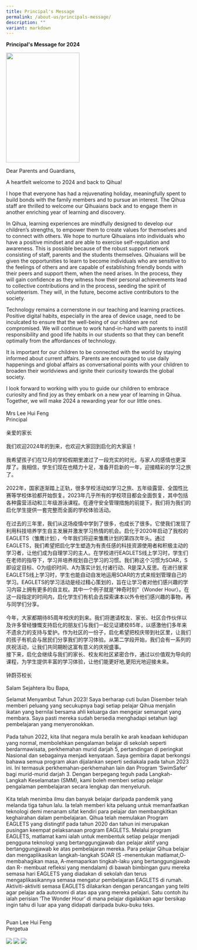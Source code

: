 ```yaml
---
title: Principal's Message
permalink: /about-us/principals-message/
description: ""
variant: markdown
---
```

**Principal's Message for 2024**


<img src="/images/About Us/Mrs-Lee-365x600.jpeg" style="width:200px;height:300px;">


Dear Parents and Guardians,  

A heartfelt welcome to 2024 and back to Qihua!  
  
I hope that everyone has had a rejuvenating holiday, meaningfully spent to build bonds with the family members and to pursue an interest. The Qihua staff are thrilled to welcome our Qihuaians back and to engage them in another enriching year of learning and discovery.

In Qihua, learning experiences are mindfully designed to develop our children’s strengths, to empower them to create values for themselves and to connect with others. We hope to nurture Qihuaians into individuals who have a positive mindset and are able to exercise self-regulation and awareness. This is possible because of the robust support network consisting of staff, parents and the students themselves. Qihuaians will be given the opportunities to learn to become individuals who are sensitive to the feelings of others and are capable of establishing friendly bonds with their peers and support them, when the need arises. In the process, they will gain confidence as they witness how their personal achievements lead to collective contributions and in the process, seeding the spirit of volunteerism. They will, in the future, become active contributors to the society.

Technology remains a cornerstone in our teaching and learning practices. Positive digital habits, especially in the area of device usage, need to be inculcated to ensure that the well-being of our children are not compromised. We will continue to work hand-in-hand with parents to instill responsibility and good life habits in our students so that they can benefit optimally from the affordances of technology.

It is important for our children to be connected with the world by staying informed about current affairs. Parents are encouraged to use daily happenings and global affairs as conversational points with your children to broaden their worldviews and ignite their curiosity towards the global society.

I look forward to working with you to guide our children to embrace curiosity and find joy as they embark on a new year of learning in Qihua. Together, we will make 2024 a rewarding year for our little ones.
<br>
<br>
Mrs Lee Hui Feng
<br>
Principal
<br>
<br>
亲爱的家长
<br>
<br>
我们欢迎2024年的到来，也欢迎大家回到启化的大家庭！
<br>
<br>
我希望孩子们在12月的学校假期里渡过了一段充实的时光，与家人的感情也更深厚了。我相信，学生们现在也精力十足，准备开启新的一年，迎接精彩的学习之旅了。
<br>
<br>
2022年，国家逐渐踏上正轨，很多学校活动如学习之旅、五年级露营、全国性比赛等学校体验都开始恢复。2023年几乎所有的学校项目都会全面恢复，其中包括各种露营活动和三年级游泳课程。在遵守安全管理措施的前提下，我们将为我们的启化学生提供一套完整而全面的学校体验活动。
<br>
<br>
在过去的三年里，我们从这场疫情中学到了很多，也成长了很多。它使我们发现了利用科技培养学生自主发展并激发学习热情的机会。启化于2020年启动了我校的EAGLETS（雏鹰计划），今年我们将迎来雏鹰计划的第四次年头。通过EAGLETS，我们希望把启化学生塑造为有责任感的科技资源使用者和积极主动的学习者，让他们成为自理学习的主人。在学校进行EAGLETS线上学习时，学生们在老师的指导下，学习并培养规划自己学习的习惯。我们称这个习惯为SOAR，S即设定目标、O为组织时间、A为落实计划,付诸行动、R是深入反思。在进行居家EAGLETS线上学习时，学生也能自动自发地运用SOAR的方式来规划管理自己的学习。EAGLETS的学习活动是经过精心策划的，旨在让学习者对他们感兴趣的学习内容上拥有更多的自主权。其中一个例子就是“神奇时刻”（Wonder Hour）。在这一段指定的时间内，启化学生们有机会去探索课本以外令他们感兴趣的事物，再与同学们分享。
<br>
<br>
今年，大家都期待85周年校庆的到来。我们将邀请校友、家长、社区合作伙伴以及许多曾经慷慨支持启化的朋友们与我们一起见证建校85年，以感激他们多年来不遗余力的支持与爱护。作为社区的一份子，启化希望把校庆带到社区里，让我们的孩子有机会与居民们分享我们的学习体验。从第二学段开始，我们会有一系列的庆祝活动，让我们共同期盼这富有意义的庆祝盛事。
<br>
接下来，启化会继续与我们的家长、校友和社区紧密合作，通过以价值观为导向的课程，为学生提供丰富的学习体验，让他们能更好地,更阳光地迎接未来。
<br>
<br>
钟蔚芬校长
<br>
<br>
Salam Sejahtera Ibu Bapa,

Selamat Menyambut Tahun 2023!
Saya berharap cuti bulan Disember telah memberi  peluang yang secukupnya  bagi setiap pelajar Qihua  menjalin  ikatan yang bernilai bersama ahli keluarga dan mengejar semangat yang membara.  Saya pasti mereka sudah bersedia menghadapi setahun lagi pembelajaran yang menyeronokkan.
<br>
<br>
Pada tahun 2022, kita lihat negara mula beralih ke arah keadaan kehidupan yang normal, membolehkan pengalaman belajar di sekolah seperti berdarmawisata, perkhemahan murid darjah 5, pertandingan di peringkat Nasional dan sebagainya menjadi kenyataan.  Saya gembira dapat berkongsi bahawa semua program akan dijalankan seperti sediakala pada tahun 2023 ini.  Ini  termasuk perkhemahan-perkhemahan  lain dan Program ‘SwimSafer’ bagi murid-murid darjah 3. Dengan berpegang teguh pada Langkah-Langkah Keselamatan (SMM), kami boleh memberi setiap pelajar pengalaman pembelajaran secara lengkap dan menyeluruh.
<br>
<br>
Kita telah menimba ilmu dan banyak  belajar daripada pandemik yang melanda tiga tahun lalu.  Ia telah memberi kita peluang untuk memanfaatkan teknologi demi menanam sifat kendiri para pelajar dan membangkitkan  keghairahan dalam pembelajaran.  Qihua telah memulakan Program EAGLETS yang distingtif pada tahun 2020 dan tahun ini merupakan pusingan keempat pelaksanaan program EAGLETS. Melalui program EAGLETS, matlamat kami ialah untuk membentuk setiap pelajar menjadi pengguna teknologi yang bertanggungjawab dan pelajar aktif yang bertanggungjawab ke atas pembelajaran mereka. Para pelajar Qihua belajar dan mengaplikasikan  langkah-langkah SOAR (S -menentukan matlamat,O- membahagikan masa, A-memaparkan tingkah-laku yang bertanggungjawab dan R- membuat refleksi yang mendalam)  di bawah bimbingan guru mereka semasa hari EAGLETS yang diadakan di sekolah dan terus mengaplikasikannya semasa  mengatur pembelajaran EAGLETS di rumah. Aktiviti-aktiviti semasa EAGLETS dilakarkan dengan perancangan yang teliti agar pelajar ada autonomi di atas apa yang mereka pelajari.  Satu contoh itu ialah perisian ‘The Wonder Hour’ di mana pelajar digalakkan agar bersikap ingin tahu di luar  apa yang didapati daripada buku-buku teks.
<br>
<br>

Puan Lee Hui Feng
<br>
Pergetua
<br>
<br>
![](/images/About%20Us/tamil%201.jpeg)
![](/images/About%20Us/tamil%202.jpeg)
![](/images/About%20Us/tamil%203.jpeg)